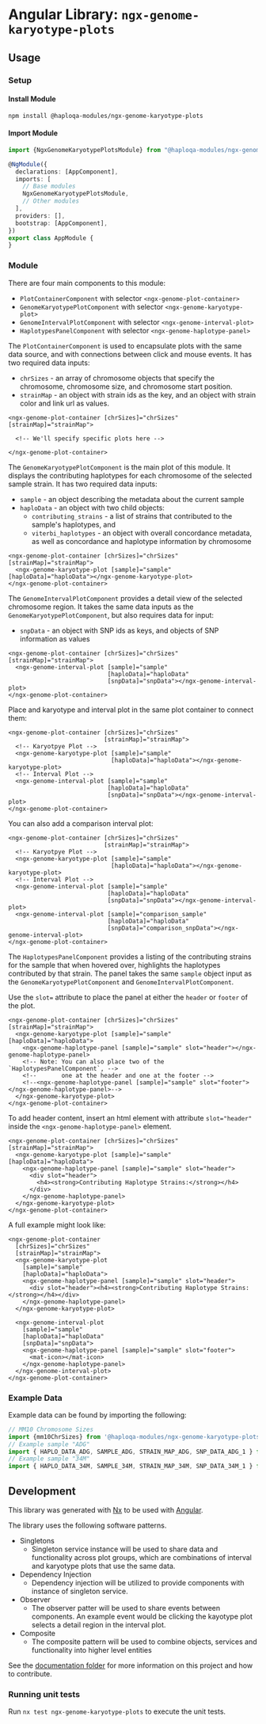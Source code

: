 # Angular Library: `ngx-genome-karyotype-plots`

## Usage

### Setup

#### Install Module
```
npm install @haploqa-modules/ngx-genome-karyotype-plots
```

#### Import Module
```typescript
import {NgxGenomeKaryotypePlotsModule} from "@haploqa-modules/ngx-genome-karyotype-plots";

@NgModule({
  declarations: [AppComponent],
  imports: [
    // Base modules
    NgxGenomeKaryotypePlotsModule,
    // Other modules
  ],
  providers: [],
  bootstrap: [AppComponent],
})
export class AppModule {
}
```

### Module

There are four main components to this module:

- `PlotContainerComponent` with selector `<ngx-genome-plot-container>`
- `GenomeKaryotypePlotComponent` with selector `<ngx-genome-karyotype-plot>`
- `GenomeIntervalPlotComponent` with selector `<ngx-genome-interval-plot>`
- `HaplotypesPanelComponent` with selector `<ngx-genome-haplotype-panel>`

The `PlotContainerComponent` is used to encapsulate plots with the same data source, and with 
connections between click and mouse events. It has two required data inputs:
 - `chrSizes` - an array of chromosome objects that specify the chromosome, chromosome size, and chromosome start position.
 - `strainMap` - an object with strain ids as the key, and an object with strain color and link url as values.
```angular2html
<ngx-genome-plot-container [chrSizes]="chrSizes" [strainMap]="strainMap">

  <!-- We'll specify specific plots here --> 

</ngx-genome-plot-container>
```

The `GenomeKaryotypePlotComponent` is the main plot of this module. It displays the contributing 
haplotypes for each chromosome of the selected sample strain. It has two required data inputs:
- `sample` - an object describing the metadata about the current sample
- `haploData` - an object with two child objects:
  - `contributing_strains` - a list of strains that contributed to the sample's haplotypes, and 
  - `viterbi_haplotypes` - an object with overall concordance metadata, as well as concordance and haplotype information by chromosome

```angular2html
<ngx-genome-plot-container [chrSizes]="chrSizes" [strainMap]="strainMap">
  <ngx-genome-karyotype-plot [sample]="sample" [haploData]="haploData"></ngx-genome-karyotype-plot>
</ngx-genome-plot-container>
```

The `GenomeIntervalPlotComponent` provides a detail view of the selected chromosome region. It 
takes the same data inputs as the `GenomeKaryotypePlotComponent`, but also requires data for input:
- `snpData` - an object with SNP ids as keys, and objects of SNP information as values

```angular2html
<ngx-genome-plot-container [chrSizes]="chrSizes" [strainMap]="strainMap">
  <ngx-genome-interval-plot [sample]="sample" 
                            [haploData]="haploData" 
                            [snpData]="snpData"></ngx-genome-interval-plot>
</ngx-genome-plot-container>
```

Place and karyotype and interval plot in the same plot container to connect them:
```angular2html
<ngx-genome-plot-container [chrSizes]="chrSizes" 
                           [strainMap]="strainMap">
  <!-- Karyotpye Plot -->
  <ngx-genome-karyotype-plot [sample]="sample" 
                             [haploData]="haploData"></ngx-genome-karyotype-plot>
  <!-- Interval Plot -->
  <ngx-genome-interval-plot [sample]="sample" 
                            [haploData]="haploData" 
                            [snpData]="snpData"></ngx-genome-interval-plot>
</ngx-genome-plot-container>
```

You can also add a comparison interval plot:
```angular2html
<ngx-genome-plot-container [chrSizes]="chrSizes" 
                           [strainMap]="strainMap">
  <!-- Karyotpye Plot -->
  <ngx-genome-karyotype-plot [sample]="sample" 
                             [haploData]="haploData"></ngx-genome-karyotype-plot>
  <!-- Interval Plot -->
  <ngx-genome-interval-plot [sample]="sample" 
                            [haploData]="haploData"
                            [snpData]="snpData"></ngx-genome-interval-plot>
  <ngx-genome-interval-plot [sample]="comparison_sample" 
                            [haploData]="haploData"
                            [snpData]="comparison_snpData"></ngx-genome-interval-plot>
</ngx-genome-plot-container>
```

The `HaplotypesPanelComponent` provides a listing of the contributing strains for the sample that when
hovered over, highlights the haplotypes contributed by that strain. The panel takes the same `sample`
object input as the `GenomeKaryotypePlotComponent` and `GenomeIntervalPlotComponent`.

Use the `slot=` attribute to place the panel at either the `header` or `footer` of the plot.

```angular2html
<ngx-genome-plot-container [chrSizes]="chrSizes" [strainMap]="strainMap">
  <ngx-genome-karyotype-plot [sample]="sample" [haploData]="haploData">
    <ngx-genome-haplotype-panel [sample]="sample" slot="header"></ngx-genome-haplotype-panel>
    <!-- Note: You can also place two of the `HaplotypesPanelComponent`, -->
    <!--       one at the header and one at the footer -->
    <!--<ngx-genome-haplotype-panel [sample]="sample" slot="footer"></ngx-genome-haplotype-panel>-->
  </ngx-genome-karyotype-plot>
</ngx-genome-plot-container>
```

To add header content, insert an html element with attribute `slot="header"` inside the 
`<ngx-genome-haplotype-panel>` element.

```angular2html
<ngx-genome-plot-container [chrSizes]="chrSizes" [strainMap]="strainMap">
  <ngx-genome-karyotype-plot [sample]="sample" [haploData]="haploData">
    <ngx-genome-haplotype-panel [sample]="sample" slot="header">
      <div slot="header">
        <h4><strong>Contributing Haplotype Strains:</strong></h4>
      </div>
    </ngx-genome-haplotype-panel>
  </ngx-genome-karyotype-plot>
</ngx-genome-plot-container>
```

A full example might look like:
```angular2html
<ngx-genome-plot-container
  [chrSizes]="chrSizes"
  [strainMap]="strainMap">
  <ngx-genome-karyotype-plot
    [sample]="sample"
    [haploData]="haploData">
    <ngx-genome-haplotype-panel [sample]="sample" slot="header">
      <div slot="header"><h4><strong>Contributing Haplotype Strains:</strong></h4></div>
    </ngx-genome-haplotype-panel>
  </ngx-genome-karyotype-plot>

  <ngx-genome-interval-plot
    [sample]="sample"
    [haploData]="haploData"
    [snpData]="snpData">
    <ngx-genome-haplotype-panel [sample]="sample" slot="footer">
      <mat-icon></mat-icon>
    </ngx-genome-haplotype-panel>
  </ngx-genome-interval-plot>
</ngx-genome-plot-container>
```

### Example Data
Example data can be found by importing the following:
```typescript
// MM10 Chromosome Sizes
import {mm10ChrSizes} from '@haploqa-modules/ngx-genome-karyotype-plots';
// Example sample "ADG"
import { HAPLO_DATA_ADG, SAMPLE_ADG, STRAIN_MAP_ADG, SNP_DATA_ADG_1 } from "@haploqa-modules/ngx-genome-karyotype-plots";
// Example sample "34M"
import { HAPLO_DATA_34M, SAMPLE_34M, STRAIN_MAP_34M, SNP_DATA_34M_1 } from "@haploqa-modules/ngx-genome-karyotype-plots";
```

## Development
This library was generated with [Nx](https://nx.dev) to be used with [Angular](https://angular.io/).

The library uses the following software patterns. 
- Singletons
  - Singleton service instance will be used to share data and functionality across plot groups, which are combinations of interval and karyotype plots that use the same data.
- Dependency Injection
  - Dependency injection will be utilized to provide components with instance of singleton service.
- Observer
  - The observer patter will be used to share events between components. An example event would be clicking the kayotype plot selects a detail region in the interval plot.
- Composite
  - The composite pattern will be used to combine objects, services and functionality into higher level entities

See the [documentation folder](/docs) for more information on this project and how to contribute.
  
### Running unit tests

Run `nx test ngx-genome-karyotype-plots` to execute the unit tests.



